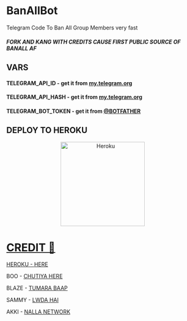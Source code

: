 # BanAllBot
Telegram Code To Ban All Group Members very fast
##### FORK AND KANG WITH CREDITS CAUSE FIRST PUBLIC SOURCE OF BANALL AF


## VARS

#### TELEGRAM_API_ID - get it from [my.telegram.org](https://my.telegram.org) 
#### TELEGRAM_API_HASH - get it from [my.telegram.org](https://my.telegram.org) 
#### TELEGRAM_BOT_TOKEN - get it from [@BOTFATHER](https://t.me/BOTFATHER) 
## DEPLOY TO HEROKU

<p align="center"><a href="https://heroku.com/deploy?template=https://github.com/TeamRaichu/BanAllBot"><img align="center" alt="Heroku" width="220px" src="https://www.nicepng.com/png/full/223-2233246_heroku-logo-salesforce-heroku.png"></p>
 

# CREDIT 📝

HEROKU - [HERE](https://heroku.com/deploy?template=https://github.com/Vishal325/BanAllBot) 

BOO - [CHUTIYA HERE](t.me/Timesisnotwaiting) 

BLAZE - [TUMARA BAAP](t.me/XRaichu) 

SAMMY - [LWDA HAI](t.me/RaiChuXD) 

AKKI - [NALLA NETWORK](t.me/Godfatherakki) 


